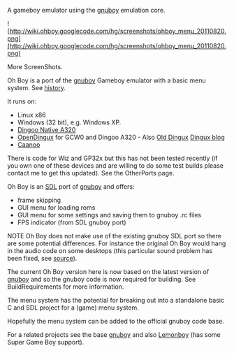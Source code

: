 A gameboy emulator using the [gnuboy](http://code.google.com/p/gnuboy/) emulation core.

![http://wiki.ohboy.googlecode.com/hg/screenshots/ohboy_menu_20110820.png](http://wiki.ohboy.googlecode.com/hg/screenshots/ohboy_menu_20110820.png)

More ScreenShots.

Oh Boy is a port of the [gnuboy](http://code.google.com/p/gnuboy/) Gameboy emulator with a basic menu system. See [history](http://code.google.com/p/ohboy/wiki/History).

It runs on:

  * Linux x86
  * Windows (32 bit), e.g. Windows XP.
  * [Dingoo Native A320](DingooOhBoy.md)
  * [OpenDingux](http://www.treewalker.org/opendingux/) for GCW0 and Dingoo A320 - Also [Old Dingux](http://code.google.com/p/dingoo-linux/) [Dingux blog ](http://www.dingux.com/)
  * [Caanoo](OtherPorts.md)

There is code for Wiz and GP32x but this has not been tested recently (if you own one of these devices and are willing to do some test builds please contact me to get this updated). See the OtherPorts page.

Oh Boy is an [SDL](http://www.libsdl.org/) port of [gnuboy](http://code.google.com/p/gnuboy/) and offers:
  * frame skipping
  * GUI menu for loading roms
  * GUI menu for some settings and saving them to gnuboy .rc files
  * FPS indicator (from SDL gnuboy port)

NOTE Oh Boy does not make use of the existing gnuboy SDL port so there are some potential differences. For instance the original Oh Boy would hang in the audio code on some desktops (this particular sound problem has been fixed, see [source](http://code.google.com/p/ohboy/source/checkout)).

The current Oh Boy version here is now based on the latest version of [gnuboy](http://code.google.com/p/gnuboy/) and so the gnuboy code is now required for building. See BuildRequirements for more information.

The menu system has the potential  for breaking out into a standalone basic C and SDL project for a (game) menu system.

Hopefully the menu system can be added to the official gnuboy code base.

For a related projects see the base [gnuboy](http://code.google.com/p/gnuboy/) and also [Lemonboy](http://www.gp32x.com/board/index.php?/topic/48526-lemonboy-supercolor-gameboy-emu/) (has some Super Game Boy support).